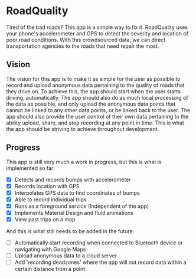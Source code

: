 # RoadQuality

Tired of the bad roads? This app is a simple way to fix it. RoadQuality uses your phone's accelerometer and GPS to detect the severity and location of poor road conditions. With this crowdsourced data, we can direct transportation agencies to the roads that need repair the most.

## Vision

The vision for this app is to make it as simple for the user as possible to record and upload anonymous data pertaining to the quality of roads that they drive on. To achieve this, the app should start when the user starts driving, automatically. The app should also do as much local processing of the data as possible, and only upload the anonymous data points that cannot be linked to any other data points, or be linked back to the user. The app should also provide the user control of their own data pertaining to the ability upload, share, and stop recording at any point in time. This is what the app should be striving to achieve throughout development.

## Progress

This app is still very much a work in progress, but this is what is implemented so far:
- [X] Detects and records bumps with accelerometer
- [X] Records location with GPS
- [X] Interpolates GPS data to find coordinates of bumps
- [X] Able to record individual trips
- [X] Runs as a foreground service (Independent of the app)
- [X] Implements Material Design and fluid animations
- [X] View past trips on a map

And this is what still needs to be added in the future:
- [ ] Automatically start recording when connected to Bluetooth device or navigating with Google Maps
- [ ] Upload anonymous data to a cloud server
- [ ] Add 'recording deadzones' where the app will not record data within a certain distance from a point
